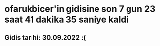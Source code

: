 # ofarukbicer'in gidisine son 7 gun 23 saat 41 dakika 35 saniye kaldi

## Gidis tarihi: 30.09.2022 :(